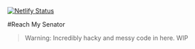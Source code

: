 [![Netlify Status](https://api.netlify.com/api/v1/badges/bf3048b2-a505-4dfd-ac96-935c5d13a755/deploy-status)](https://app.netlify.com/sites/reach-my-senator/deploys)

#Reach My Senator

> Warning: Incredibly hacky and messy code in here. WIP
